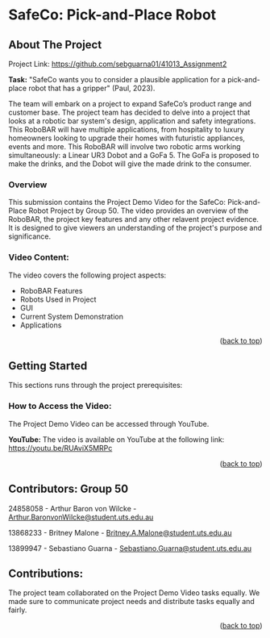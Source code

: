 # SafeCo: Pick-and-Place Robot

<!-- ABOUT THE PROJECT -->
## About The Project
Project Link: https://github.com/sebguarna01/41013_Assignment2

**Task:** "SafeCo wants you to consider a plausible application for a pick-and-place robot that has a gripper" (Paul, 2023).

The team will embark on a project to expand SafeCo’s product range and customer base. The project team has decided to delve into a project that looks at a robotic bar system's design, application and safety integrations. This RoboBAR will have multiple applications, from hospitality to luxury homeowners looking to upgrade their homes with futuristic appliances, events and more. This RoboBAR will involve two robotic arms working simultaneously: a Linear UR3 Dobot and a GoFa 5. The GoFa is proposed to make the drinks, and the Dobot will give the made drink to the consumer. 

### Overview
This submission contains the Project Demo Video for the SafeCo: Pick-and-Place Robot Project by Group 50. The video provides an overview of the RoboBAR, the project key features and any other relavent project evidence. It is designed to give viewers an understanding of the project's purpose and significance.

### Video Content:
The video covers the following project aspects: 
* RoboBAR Features
* Robots Used in Project
* GUI
* Current System Demonstration
* Applications

<p align="right">(<a href="#readme-top">back to top</a>)</p>

<!-- GETTING STARTED -->
## Getting Started
This sections runs through the project prerequisites:

### How to Access the Video:
The Project Demo Video can be accessed through YouTube.

**YouTube:**
The video is available on YouTube at the following link: https://youtu.be/RUAviX5MRPc

<p align="right">(<a href="#readme-top">back to top</a>)</p>

<!-- CONTRIBUTORS -->
## Contributors: Group 50
24858058 - Arthur Baron von Wilcke - Arthur.BaronvonWilcke@student.uts.edu.au

13868233 - Britney Malone - Britney.A.Malone@student.uts.edu.au

13899947 - Sebastiano Guarna - Sebastiano.Guarna@student.uts.edu.au

<!-- CONTRIBUTIONS -->
## Contributions:
The project team collaborated on the Project Demo Video tasks equally. We made sure to communicate project needs and distribute tasks equally and fairly.

<p align="right">(<a href="#readme-top">back to top</a>)</p>
